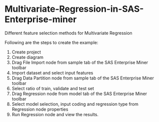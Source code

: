 # Multivariate-Regression-in-SAS-Enterprise-miner
Different feature selection methods for Multivariate Regression

Following are the steps to create the example:
1. Create project
2. Create diagram
3. Drag File Import node from sample tab of the SAS Enterprise Miner toolbar
4. Import dataset and select input features
5. Drag Data Partition node from sample tab of the SAS Enterprise Miner toolbar
6. Select ratio of train, validate and test set
7. Drag Regression node from model tab of the SAS Enterprise Miner toolbar
8. Select model selection, input coding and regression type from Regression node properties
9. Run Regression node and view the results. 
